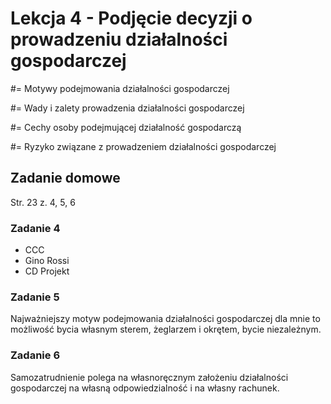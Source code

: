 # Lekcja 4 - Podjęcie decyzji o prowadzeniu działalności gospodarczej

#= Motywy podejmowania działalności gospodarczej

#= Wady i zalety prowadzenia działalności gospodarczej

#= Cechy osoby podejmującej działalność gospodarczą

#= Ryzyko związane z prowadzeniem działalności gospodarczej

## Zadanie domowe

Str. 23 z. 4, 5, 6

### Zadanie 4

* CCC
* Gino Rossi
* CD Projekt

### Zadanie 5

Najważniejszy motyw podejmowania działalności gospodarczej dla mnie to możliwość bycia własnym sterem, żeglarzem i okrętem, bycie niezależnym.

### Zadanie 6

Samozatrudnienie polega na własnoręcznym założeniu działalności gospodarczej na własną odpowiedzialność i na własny rachunek.
